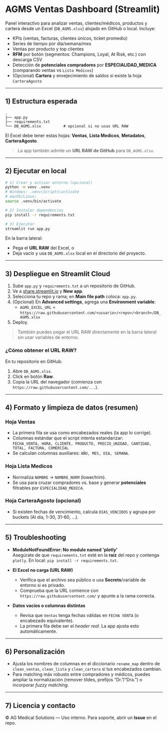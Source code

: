 # AGMS Ventas Dashboard (Streamlit)

Panel interactivo para analizar ventas, clientes/médicos, productos y cartera desde un Excel (`DB_AGMS.xlsx`) alojado en GitHub o local. Incluye:
- KPIs (ventas, facturas, clientes únicos, ticket promedio)
- Series de tiempo por día/semana/mes
- Ventas por producto y top clientes
- **RFM** por botón (segmentos: Champions, Loyal, At Risk, etc.) con descarga CSV
- Detección de **potenciales compradores** por **ESPECIALIDAD_MEDICA** (comparando ventas vs `Lista Medicos`)
- (Opcional) **Cartera** y envejecimiento de saldos si existe la hoja `CarteraAgosto`

---

## 1) Estructura esperada

```
.
├── app.py
├── requirements.txt
└── DB_AGMS.xlsx          # opcional si no usas URL RAW
```

El Excel debe tener estas hojas: **Ventas**, **Lista Medicos**, **Metadatos**, **CarteraAgosto**.

> La app también admite un **URL RAW de GitHub** para `DB_AGMS.xlsx`.

---

## 2) Ejecutar en local

```bash
# 1) Crear y activar entorno (opcional)
python -m venv .venv
# Windows: .venv\Scripts\activate
# macOS/Linux:
source .venv/bin/activate

# 2) Instalar dependencias
pip install -r requirements.txt

# 3) Ejecutar
streamlit run app.py
```

En la barra lateral:
- Pega el **URL RAW** del Excel, o
- Deja vacío y usa `DB_AGMS.xlsx` local en el directorio del proyecto.

---

## 3) Despliegue en Streamlit Cloud

1. Sube `app.py` y `requirements.txt` a un repositorio de GitHub.
2. Ve a [share.streamlit.io](https://share.streamlit.io/) y **New app**.
3. Selecciona tu repo y rama; en **Main file path** coloca: `app.py`.
4. (Opcional) En **Advanced settings**, agrega una **Environment variable**:
   - `AGMS_EXCEL_URL` = `https://raw.githubusercontent.com/<usuario>/<repo>/<branch>/DB_AGMS.xlsx`
5. Deploy.

> También puedes pegar el URL RAW directamente en la barra lateral sin usar variables de entorno.

### ¿Cómo obtener el URL RAW?
En tu repositorio en GitHub:
1. Abre `DB_AGMS.xlsx`.
2. Click en botón **Raw**.
3. Copia la URL del navegador (comienza con `https://raw.githubusercontent.com/...`).

---

## 4) Formato y limpieza de datos (resumen)

### Hoja **Ventas**
- La primera fila se usa como encabezados reales (la app lo corrige).
- Columnas estándar que el script intenta estandarizar:  
  `FECHA_VENTA, HORA, CLIENTE, PRODUCTO, PRECIO_UNIDAD, CANTIDAD, TOTAL, FACTURA, COMERCIAL`
- Se calculan columnas auxiliares: `AÑO, MES, DIA, SEMANA`.

### Hoja **Lista Medicos**
- Normaliza `NOMBRE` → `NOMBRE_NORM` (lower/trim).
- Se usa para cruzar compradores vs. base y generar **potenciales** filtrables por `ESPECIALIDAD_MEDICA`.

### Hoja **CarteraAgosto** (opcional)
- Si existen fechas de vencimiento, calcula `DIAS_VENCIDOS` y agrupa por buckets (Al día, 1-30, 31-60, ...).

---

## 5) Troubleshooting

- **ModuleNotFoundError: No module named 'plotly'**  
  Asegúrate de que `requirements.txt` esté en la **raíz** del repo y contenga `plotly`. En local: `pip install -r requirements.txt`.

- **El Excel no carga (URL RAW)**  
  - Verifica que el archivo sea público o usa **Secrets**/variable de entorno si es privado.
  - Comprueba que la URL comience con `https://raw.githubusercontent.com/` y apunte a la rama correcta.

- **Datos vacíos o columnas distintas**  
  - Revisa que `Ventas` tenga fechas válidas en `FECHA VENTA` (o encabezado equivalente).
  - La primera fila debe ser el *header real*. La app ajusta esto automáticamente.

---

## 6) Personalización

- Ajusta los nombres de columnas en el diccionario `rename_map` dentro de `clean_ventas`, `clean_lista` y `clean_cartera` si tus encabezados cambian.
- Para matching más robusto entre compradores y médicos, puedes ampliar la normalización (remover tildes, prefijos “Dr.”/“Dra.”) o incorporar *fuzzy matching*.

---

## 7) Licencia y contacto

© AG Medical Solutions — Uso interno. Para soporte, abrir un **Issue** en el repo.
